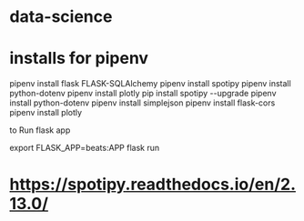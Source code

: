 # data-science


# installs for pipenv
pipenv install flask FLASK-SQLAlchemy
pipenv install spotipy 
pipenv install python-dotenv
pipenv install plotly
pip install spotipy --upgrade
pipenv install python-dotenv
pipenv install simplejson
pipenv install  flask-cors
pipenv install plotly



to Run flask app

export FLASK_APP=beats:APP
flask run



# https://spotipy.readthedocs.io/en/2.13.0/
